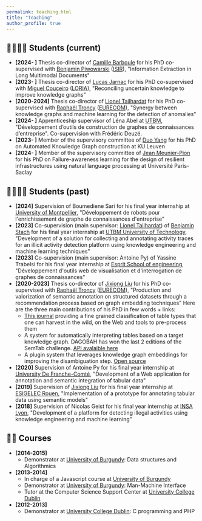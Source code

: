 ```yaml
---
permalink: teaching.html
title: "Teaching"
author_profile: true
---
```


## 👩‍🎓👨‍🎓 Students (current)
* **[2024- ]** Thesis co-director of [Camille Barboule](https://x.com/BarbouleCamille) for his PhD co-supervised with [Benjamin Piwowarski](https://www.piwowarski.fr/) ([ISIR](https://www.isir.upmc.fr/)), "Information Extraction in Long Multimodal Documents"
* **[2023- ]** Thesis co-director of [Lucas Jarnac](https://scholar.google.com/citations?user=O24FhxkAAAAJ&hl=fr) for his PhD co-supervised with [Miguel Couceiro](https://members.loria.fr/mcouceiro/) ([LORIA](https://www.loria.fr/en/)), "Reconciling uncertain knowledge to improve knowledge graphs"
* **[2020-2024]** Thesis co-director of [Lionel Tailhardat](https://genears.github.io/) for his PhD co-supervised with [Raphaël Troncy](https://www.eurecom.fr/~troncy/) ([EURECOM](http://www.eurecom.fr)), "Synergy between knowledge graphs and machine learning for the detection of anomalies"
* **[2024- ]** Apprenticeship supervisor of Léna Abel at [UTBM](https://www.utbm.fr/), "Développement d’outils de construction de graphes de connaissances d’entreprise". Co-supervision with Frédéric Deuzé.
* **[2023- ]** Member of the supervisory committee of [Duo Yang](https://www.kuleuven.be/wieiswie/en/person/00162181) for his PhD on Automated Knowledge Graph construction at KU Leuven
* **[2024- ]** Member of the supervisory committee of [Jean Meunier-Pion](https://www.jmpion.com/) for his PhD on Failure-awareness learning for the design of resilient infrastructures using natural language processing at Université Paris-Saclay

## 👩‍🎓👨‍🎓 Students (past)
* **[2024]** Supervision of Boumediene Sari for his final year internship at [University of Montpellier](https://www.umontpellier.fr/), "Développement de robots pour l'enrichissement de graphe de connaissances d'entreprise"
* **[2023]** Co-supervision (main supervisor: [Lionel Tailhardat](https://genears.github.io/)) of [Benjamin Stach](https://benjaminstach.com/) for his final year internship at [UTBM University of Technology](https://www.utbm.fr/), "Development of a solution for collecting and annotating activity traces for an illicit activity detection platform using knowledge engineering and machine learning techniques"
* **[2023]** Co-supervision (main supervisor: Antoine Py) of Yassine Trabelsi for his final year internship at [Esprit School of engineering](https://esprit.tn/), "Développement d'outils web de visualisation et d'interrogation de graphes de connaissances"
* **[2020-2023]** Thesis co-director of [Jixiong Liu](https://www.yansera.com/) for his PhD co-supervised with [Raphaël Troncy](https://www.eurecom.fr/~troncy/) ([EURECOM](http://www.eurecom.fr)), "Production and valorization of semantic annotation on structured datasets through a recommendation process based on graph embedding techniques"
   Here are the three main contributions of his PhD in few words + links:
   * [This journal](https://www.sciencedirect.com/science/article/abs/pii/S1570826822000452) providing a fine grained classification of table types that one can harvest in the wild, on the Web and tools to pre-process them
   * A system for automatically interpreting tables based on a target knowledge graph. DAGOBAH has won the last 2 editions of the SemTab challenge. [API avalaible here](https://developer.orange.com/apis/table-annotation/overview)
   * A plugin system that leverages knowledge graph embeddings for improving the disambiguation step. [Open source](https://github.com/Orange-OpenSource/radar-station)
* **[2020]** Supervision of Antoine Py for his final year internship at [University De Franche-Comté](http://www.univ-fcomte.fr/), "Development of a Web application for annotation and semantic integration of tabular data"
* **[2019]** Supervision of [Jixiong Liu](https://www.yansera.com/) for his final year internship at [ESIGELEC Rouen](http://www.esigelec.fr/), "Implementation of a prototype for annotating tabular data using semantic models"
* **[2018]** Supervision of Nicolas Geist for his final year internship at [INSA Lyon](https://www.insa-lyon.fr/), "Development of a platform for detecting illegal activities using knowledge engineering and machine learning"

## 👨‍🏫 Courses
* **[2014-2015]**
  * Demonstrator at [University of Burgundy](http://www.ubfc.fr/): Data structures and Algorithmics
* **[2013-2014]**
  * In charge of a Javascript course at [University of Burgundy](http://www.ubfc.fr/)
  * Demonstrator at [University of Burgundy](http://www.ubfc.fr/): Man-Machine Interface
  * Tutor at the Computer Science Support Center at [University College Dublin](https://www.ucd.ie/)
* **[2012-2013]**
  * Demonstrator at [University College Dublin](https://www.ucd.ie/): C programming and PHP
